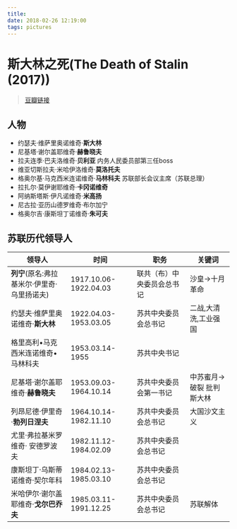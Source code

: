 ```yaml
---
title: 
date: 2018-02-26 12:19:00
tags: pictures
---
```

# 斯大林之死(The Death of Stalin (2017))

>[豆瓣链接](https://movie.douban.com/subject/26779885/#)

## 人物

* 约瑟夫·维萨里奥诺维奇·**斯大林**
* 尼基塔·谢尔盖耶维奇·**赫鲁晓夫**
* 拉夫连季·巴夫洛维奇·**贝利亚** 内务人民委员部第三任boss
* 维亚切斯拉夫·米哈伊洛维奇·**莫洛托夫**
* 格奥尔基·马克西米连诺维奇·**马林科夫** 苏联部长会议主席（苏联总理）
* 拉扎尔·莫伊谢耶维奇·**卡冈诺维奇**
* 阿纳斯塔斯·伊凡诺维奇·**米高扬**
* 尼古拉·亚历山德罗维奇·布尔加宁
* 格奥尔吉·康斯坦丁诺维奇·**朱可夫**

## 苏联历代领导人

|领导人|时间|职务|关键词|
|--|--|---|--|
**列宁**(原名:弗拉基米尔·伊里奇·乌里扬诺夫)|1917.10.06-1922.04.03|联共（布）中央委员会总书记|沙皇->十月革命|
约瑟夫·维萨里奥诺维奇·**斯大林**|1922.04.03-1953.03.05|苏共中央委员会总书记|二战,大清洗,工业强国|
格里高利•马克西米连诺维奇•马林科夫|1953.03.14-1955|苏共中央书记||
尼基塔·谢尔盖耶维奇·**赫鲁晓夫**|1953.09.03-1964.10.14|苏共中央委员会第一书记|中苏蜜月->破裂 批判斯大林|
列昂尼德·伊里奇·**勃列日涅夫**|1964.10.14-1982.11.10|苏共中央委员会总书记|大国沙文主义|
尤里·弗拉基米罗维奇· 安德罗波夫|1982.11.12-1984.02.09|苏共中央委员会总书记||
康斯坦丁·乌斯蒂诺维奇·契尔年科|1984.02.13-1985.03.10|苏共中央委员会总书记||
米哈伊尔·谢尔盖耶维奇·**戈尔巴乔夫**|1985.03.11-1991.12.25|苏共中央委员会总书记|苏联解体|
